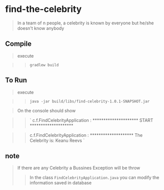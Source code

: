 # find-the-celebrity
>In a team of n people, a celebrity is known by everyone but he/she doesn't know anybody

## Compile

>execute

>> ` gradlew build `

## To Run

> execute

>> ` java -jar build/libs/find-celebrity-1.0.1-SNAPSHOT.jar `

> On the console should show

 >>` c.f.FindCelebrityApplication             : ********************* START ******************** 
 
 >> c.f.FindCelebrityApplication             : ******************** The Celebrity is: Keanu Reevs `

## note

> If there are any Celebrity a Bussines Exception will be throw 
>> In the class `FindCelebrityApplication.java` you can modify the information saved in database
